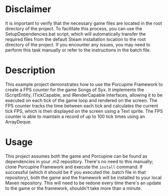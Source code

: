# Disclaimer
It is important to verify that the necessary game files are located in the root directory of the project. To facilitate this process, you can use the SetupDependencies.bat script, which will automatically transfer the required files from the default Steam installation location to the root directory of the project. If you encounter any issues, you may need to perform this task manually or refer to the instructions in the batch file.

# Description
This example project demonstrates how to use the Porcupine Framework to create a FPS counter for the game Songs of Syx. It implements the IScriptEntity, ITickCapable, and IRenderCapable interfaces, allowing it to be executed on each tick of the game loop and rendered on the screen. The FPS counter tracks the time between each tick and calculates the current tick FPS, which is then displayed on the screen using a Text sprite. The FPS counter is able to maintain a record of up to 100 tick times using an ArrayDeque.

# Usage
This project assumes both the game and Porcupine can be found as dependencies in your .m2 repository. There's no need to this manually; clone Porcupine Framework and execute the `install` command. If successful (which it should be if you executed the .batch file in that repository), both the game and the framework will be installed to your local Maven repository. This will need to be redone every time there's an update to the game or the framework, shouldn't take more than a minute. 
